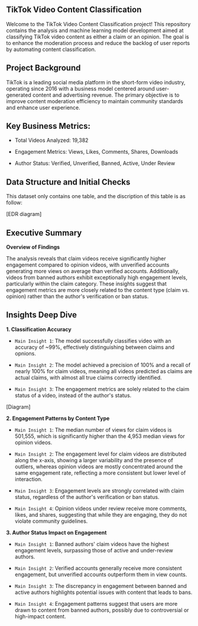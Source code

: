 **TikTok Video Content Classification**
--

Welcome to the TikTok Video Content Classification project! This repository contains the analysis and machine learning model development aimed at classifying TikTok video content as either a claim or an opinion. The goal is to enhance the moderation process and reduce the backlog of user reports by automating content classification.

**Project Background**
-

TikTok is a leading social media platform in the short-form video industry, operating since 2016 with a business model centered around user-generated content and advertising revenue. The primary objective is to improve content moderation efficiency to maintain community standards and enhance user experience.

**Key Business Metrics:**
-

- Total Videos Analyzed: 19,382

- Engagement Metrics: Views, Likes, Comments, Shares, Downloads

- Author Status: Verified, Unverified, Banned, Active, Under Review

**Data Structure and Initial Checks**
-

This dataset only contains one table, and the discription of this table is as follow:


[EDR diagram]


**Executive Summary**
-

**Overview of Findings**

The analysis reveals that claim videos receive significantly higher engagement compared to opinion videos, with unverified accounts generating more views on average than verified accounts. Additionally, videos from banned authors exhibit exceptionally high engagement levels, particularly within the claim category. These insights suggest that engagement metrics are more closely related to the content type (claim vs. opinion) rather than the author's verification or ban status.

**Insights Deep Dive**
-

**1. Classification Accuracy**
- `Main Insight 1`: The model successfully classifies video with an accuracy of ~99%, effectively distinguishing between claims and opnions.

- `Main Insight 2`: The model achieved a precision of 100% and a recall of nearly 100% for claim videos, meaning all videos predicted as claims are actual claims, with almost all true claims correctly identified.

- `Main Insight 3`: The engagement metrics are solely related to the claim status of a video, instead of the author's status. 

[Diagram]

**2. Engagement Patterns by Content Type**
- `Main Insight 1`: The median number of views for claim videos is 501,555, which is significantly higher than the 4,953 median views for opinion videos. 

- `Main Insight 2`: The engagement level for claim videos are distributed along the x-axis, showing a larger variability and the presence of outliers, whereas opinion videos are mostly concentrated around the same engagement rate, reflecting a more consistent but lower level of interaction.

- `Main Insight 3`: Engagement levels are strongly correlated with claim status, regardless of the author's verification or ban status.

- `Main Insight 4`: Opinion videos under review receive more comments, likes, and shares, suggesting that while they are engaging, they do not violate community guidelines.

**3. Author Status Impact on Engagement**

- `Main Insight 1`: Banned authors' claim videos have the highest engagement levels, surpassing those of active and under-review authors.

- `Main Insight 2`: Verified accounts generally receive more consistent engagement, but unverified accounts outperform them in view counts.

- `Main Insight 3`: The discrepancy in engagement between banned and active authors highlights potential issues with content that leads to bans.

- `Main Insight 4`: Engagement patterns suggest that users are more drawn to content from banned authors, possibly due to controversial or high-impact content.
